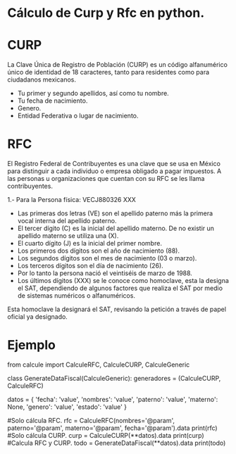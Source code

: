 # Cálculo de Curp y Rfc en python.

#  CURP

La Clave Única de Registro de Población (CURP) es un código alfanumérico único de identidad de 18 caracteres, tanto para residentes como para ciudadanos mexicanos.

* Tu primer y segundo apellidos, así como tu nombre.
* Tu fecha de nacimiento.
* Genero.
* Entidad Federativa o lugar de nacimiento.


# RFC

El Registro Federal de Contribuyentes es una clave que se usa en México para distinguir a cada individuo o empresa obligado a pagar impuestos. A las personas u organizaciones que cuentan con su RFC se les llama contribuyentes.

1.- Para la Persona física: VECJ880326 XXX

* Las primeras dos letras (VE) son el apellido paterno más la primera vocal interna del apellido paterno.
* El tercer dígito (C) es la inicial del apellido materno. De no existir un apellido materno se utiliza una (X).
* El cuarto dígito (J) es la inicial del primer nombre.
* Los primeros dos dígitos son el año de nacimiento (88).
* Los segundos dígitos son el mes de nacimiento (03 o marzo).
* Los terceros dígitos son el día de nacimiento (26).
* Por lo tanto la persona nació el veintiséis de marzo de 1988.
* Los últimos dígitos (XXX) se le conoce como homoclave, esta la designa el SAT, dependiendo de algunos factores que realiza el SAT por medio de sistemas numéricos o alfanuméricos.

Esta homoclave la designará el SAT, revisando la petición a través de papel oficial ya designado.

# Ejemplo

from calcule import CalculeRFC, CalculeCURP, CalculeGeneric

class GenerateDataFiscal(CalculeGeneric):
	generadores = (CalculeCURP, CalculeRFC)



datos = {
	'fecha': 'value', 'nombres': 'value', 'paterno': 'value',
	'materno': None, 'genero': 'value', 'estado': 'value'
}

#Solo cálcula RFC.
rfc = CalculeRFC(nombres='@param', paterno='@param', materno='@param', fecha='@param').data
print(rfc)
#Solo cálcula CURP.
curp = CalculeCURP(**datos).data
print(curp)
#Calcula RFC y CURP.
todo = GenerateDataFiscal(**datos).data
print(todo)
